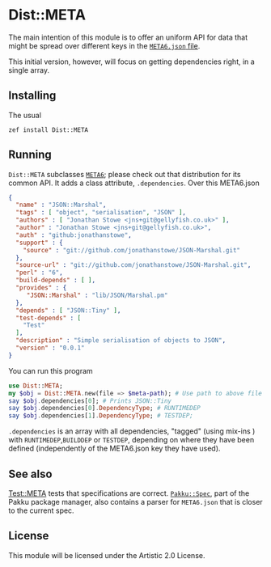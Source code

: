 # Dist::META

The main intention of this module is to offer an uniform API for data that
 might be spread over different keys in the
 [`META6.json` file](https://docs.raku.org/language/modules#index-entry-META6.json-META6.json).

This initial version, however, will focus on getting dependencies right, in a
 single array.
 
## Installing

The usual 

    zef install Dist::META

## Running

`Dist::META` subclasses [`META6`](https://github.com/jonathanstowe/META6
); please check out that distribution for its common API. It adds a class
 attribute, `.dependencies`. Over this META6.json
 
```json
{
  "name" : "JSON::Marshal",
  "tags" : [ "object", "serialisation", "JSON" ],
  "authors" : [ "Jonathan Stowe <jns+git@gellyfish.co.uk>" ],
  "author" : "Jonathan Stowe <jns+git@gellyfish.co.uk>",
  "auth" : "github:jonathanstowe",
  "support" : {
    "source" : "git://github.com/jonathanstowe/JSON-Marshal.git"
  },
  "source-url" : "git://github.com/jonathanstowe/JSON-Marshal.git",
  "perl" : "6",
  "build-depends" : [ ],
  "provides" : {
     "JSON::Marshal" : "lib/JSON/Marshal.pm"
  },
  "depends" : [ "JSON::Tiny" ],
  "test-depends" : [
    "Test"
  ],
  "description" : "Simple serialisation of objects to JSON",
  "version" : "0.0.1"
}
```

You can run this program

```raku
use Dist::META;
my $obj = Dist::META.new(file => $meta-path); # Use path to above file
say $obj.dependencies[0]; # Prints JSON::Tiny
say $obj.dependencies[0].DependencyType; # RUNTIMEDEP
say $obj.dependencies[1].DependencyType; # TESTDEP;
```

`.dependencies` is an array with all dependencies, "tagged" (using mix-ins
) with `RUNTIMEDEP`,`BUILDDEP` or `TESTDEP`, depending on where they have
 been defined (independently of the META6.json key they have used).

## See also

[Test::META](https://github.com/jonathanstowe/Test-META/) tests that
 specifications are correct. [`Pakku::Spec`](https://github.com/hythm7/Pakku-Spec), part of the Pakku package manager, also contains a parser for
 `META6.json` that is closer to the current spec.
 
## License
 
This module will be licensed under the Artistic 2.0 License.
